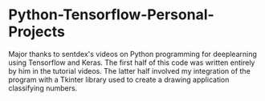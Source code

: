 # Python-Tensorflow-Personal-Projects

Major thanks to sentdex's videos on Python programming for deeplearning using Tensorflow and Keras. The first half of this code was written entirely by him in the tutorial videos. The latter half involved my integration of the program with a Tkinter library used to create a drawing application classifying numbers.
